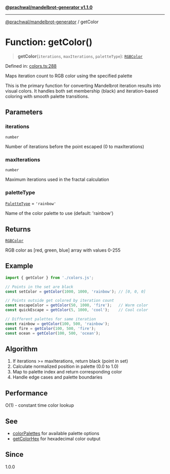 [**@prachwal/mandelbrot-generator v1.1.0**](../README.md)

***

[@prachwal/mandelbrot-generator](../globals.md) / getColor

# Function: getColor()

> **getColor**(`iterations`, `maxIterations`, `paletteType`): [`RGBColor`](../type-aliases/RGBColor.md)

Defined in: [colors.ts:288](https://github.com/prachwal/mandelbrot-generator/blob/5b5c3b49b15f9fe9f6b376b7b3d8c1d326229805/src/colors.ts#L288)

Maps iteration count to RGB color using the specified palette

This is the primary function for converting Mandelbrot iteration results into
visual colors. It handles both set membership (black) and iteration-based coloring
with smooth palette transitions.

## Parameters

### iterations

`number`

Number of iterations before the point escaped (0 to maxIterations)

### maxIterations

`number`

Maximum iterations used in the fractal calculation

### paletteType

[`PaletteType`](../type-aliases/PaletteType.md) = `'rainbow'`

Name of the color palette to use (default: 'rainbow')

## Returns

[`RGBColor`](../type-aliases/RGBColor.md)

RGB color as [red, green, blue] array with values 0-255

## Example

```typescript
import { getColor } from './colors.js';

// Points in the set are black
const setColor = getColor(1000, 1000, 'rainbow'); // [0, 0, 0]

// Points outside get colored by iteration count
const escapeColor = getColor(50, 1000, 'fire');   // Warm color
const quickEscape = getColor(5, 1000, 'cool');    // Cool color

// Different palettes for same iteration
const rainbow = getColor(100, 500, 'rainbow');
const fire = getColor(100, 500, 'fire');
const ocean = getColor(100, 500, 'ocean');
```

## Algorithm

1. If iterations >= maxIterations, return black (point in set)
2. Calculate normalized position in palette (0.0 to 1.0)
3. Map to palette index and return corresponding color
4. Handle edge cases and palette boundaries

## Performance

O(1) - constant time color lookup

## See

 - [colorPalettes](../variables/colorPalettes.md) for available palette options
 - [getColorHex](getColorHex.md) for hexadecimal color output

## Since

1.0.0
